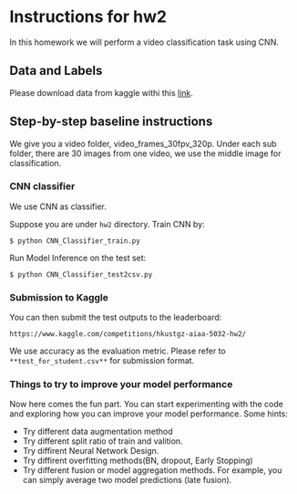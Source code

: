 # Instructions for hw2

In this homework we will perform a video classification task using CNN.

## Data and Labels

Please download data from kaggle withi this [link](https://www.kaggle.com/competitions/hkustgz-aiaa-5032-hw2/data).

## Step-by-step baseline instructions

We give you a video folder, video_frames_30fpv_320p. Under each sub folder, there are 30 images from one video, we use the middle image for classification.

### CNN classifier

We use CNN as classifier.

Suppose you are under `hw2` directory. Train CNN by:

```
$ python CNN_Classifier_train.py
```

Run Model Inference on the test set:

```
$ python CNN_Classifier_test2csv.py
```


### Submission to Kaggle

You can then submit the test outputs to the leaderboard:

```
https://www.kaggle.com/competitions/hkustgz-aiaa-5032-hw2/
```

We use accuracy as the evaluation metric. Please refer to `**test_for_student.csv**` for submission format.

### Things to try to improve your model performance

Now here comes the fun part. You can start experimenting with the code and exploring how you can improve your model performance. Some hints:

+ Try different data augmentation method
+ Try different split ratio of train and valition.
+ Try diffirent Neural Network Design.
+ Try diffirent overfitting methods(BN, dropout, Early Stopping)
+ Try different fusion or model aggregation methods. For example, you can simply average two model predictions (late fusion).

